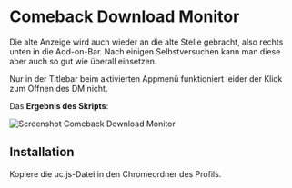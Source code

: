 # Comeback Download Monitor
Die alte Anzeige wird auch wieder an die alte Stelle gebracht, also rechts unten in die Add-on-Bar. 
Nach einigen Selbstversuchen kann man diese aber auch so gut wie überall einsetzen. 

Nur in der Titlebar beim aktivierten Appmenü funktioniert leider der Klick zum Öffnen des DM nicht.

Das **Ergebnis des Skripts**:

![Screenshot Comeback Download Monitor](https://github.com/ardiman/userChrome.js/raw/master/comebackdownloadmonitor/scr_cbdownloamon.png)

## Installation
Kopiere die uc.js-Datei in den Chromeordner des Profils.